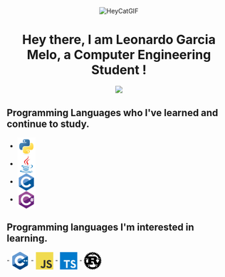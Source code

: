 <div align="center">
  
  ![HeyCatGIF](https://github.com/user-attachments/assets/79d2ec01-80c3-467b-b945-d3f0c900ef53)
</div>
<h1 align="center">
  Hey there, I am Leonardo Garcia Melo, a Computer Engineering Student ! 
</h1>

<div align="center">
  <a href="https://www.linkedin.com/in/leonardo-g-melo/" target="_blank">
    <img src="https://img.shields.io/badge/-LinkedIn-%23003A6D?style=for-the-badge&logo=linkedin&logoColor=white" />
  </a>
</div>

<!-- Stats -->
<h2> Programming Languages ​​who I've learned and continue to study.</h2>

<div style="display: inline_block">
  
- <img align="center" alt="Python" height="40" width="40" src="https://raw.githubusercontent.com/devicons/devicon/master/icons/python/python-original.svg">
- <img align="center" alt="Java" height="40" width="40" src="https://raw.githubusercontent.com/devicons/devicon/master/icons/java/java-original.svg">
- <img align="center" alt="C" height="40" width="40" src="https://raw.githubusercontent.com/devicons/devicon/master/icons/c/c-original.svg">
- <img align="center" alt="C#" height="40" width="40" src="https://github.com/devicons/devicon/blob/master/icons/csharp/csharp-original.svg">


<h2>Programming languages ​​I'm interested in learning.</h2>

<div style="display: inline_block">
- <img align="center" alt="C++" height="40" width="40" src="https://raw.githubusercontent.com/devicons/devicon/master/icons/cplusplus/cplusplus-original.svg">
- <img align="center" alt="JavaScript" height="40" width="40" src="https://raw.githubusercontent.com/devicons/devicon/master/icons/javascript/javascript-original.svg">
- <img align="center" alt="TypeScript" height="40" width="40" src="https://github.com/devicons/devicon/blob/master/icons/typescript/typescript-original.svg">
- <img align="center" alt="Rust" height="40" width="40" src="https://github.com/devicons/devicon/blob/master/icons/rust/rust-original.svg">
  
</div>
